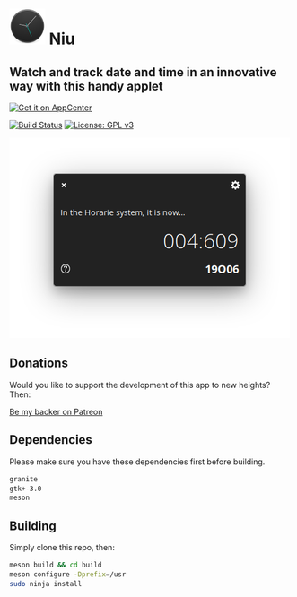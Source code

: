 # ![icon](data/icon.png) Niu

## Watch and track date and time in an innovative way with this handy applet

[![Get it on AppCenter](https://appcenter.elementary.io/badge.svg)](https://appcenter.elementary.io/com.github.lainsce.niu)

[![Build Status](https://travis-ci.org/lainsce/niu.svg?branch=master)](https://travis-ci.org/lainsce/niu)
[![License: GPL v3](https://img.shields.io/badge/License-GPL%20v3-blue.svg)](http://www.gnu.org/licenses/gpl-3.0)

![Screenshot](data/shot.png)

## Donations

Would you like to support the development of this app to new heights? Then:

[Be my backer on Patreon](https://www.patreon.com/lainsce)

## Dependencies

Please make sure you have these dependencies first before building.

```bash
granite
gtk+-3.0
meson
```

## Building

Simply clone this repo, then:

```bash
meson build && cd build
meson configure -Dprefix=/usr
sudo ninja install
```
